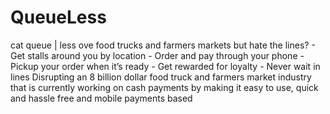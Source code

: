 # QueueLess
cat queue | less
ove food trucks and farmers markets but hate the lines? - Get stalls around you by location - Order and pay through your phone - 
Pickup your order when it’s ready - Get rewarded for loyalty -
Never wait in lines 
Disrupting an 8 billion dollar food truck and farmers market industry that is currently working on cash payments by making it easy to use, quick and hassle free and mobile payments based
